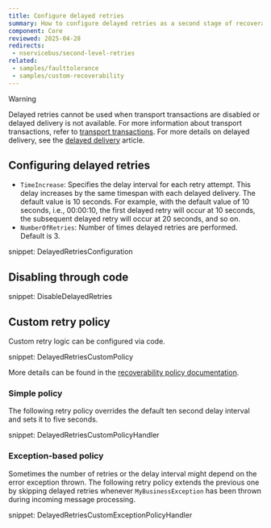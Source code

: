 ```yaml
---
title: Configure delayed retries
summary: How to configure delayed retries as a second stage of recoverability.
component: Core
reviewed: 2025-04-28
redirects:
 - nservicebus/second-level-retries
related:
 - samples/faulttolerance
 - samples/custom-recoverability
---
```


> [!WARNING]
> Delayed retries cannot be used when transport transactions are disabled or delayed delivery is not available. For more information about transport transactions, refer to [transport transactions](/transports/transactions.md). For more details on delayed delivery, see the [delayed delivery](/nservicebus/messaging/delayed-delivery.md) article.

## Configuring delayed retries

 * `TimeIncrease`: Specifies the delay interval for each retry attempt. This delay increases by the same timespan with each delayed delivery. The default value is 10 seconds. For example, with the default value of 10 seconds, i.e., 00:00:10, the first delayed retry will occur at 10 seconds, the subsequent delayed retry will occur at 20 seconds, and so on.
 * `NumberOfRetries`: Number of times delayed retries are performed. Default is 3.

snippet: DelayedRetriesConfiguration


## Disabling through code

snippet: DisableDelayedRetries


## Custom retry policy

Custom retry logic can be configured via code.

snippet: DelayedRetriesCustomPolicy

More details can be found in the [recoverability policy documentation](/nservicebus/recoverability/custom-recoverability-policy.md).


### Simple policy

The following retry policy overrides the default ten second delay interval and sets it to five seconds.

snippet: DelayedRetriesCustomPolicyHandler


### Exception-based policy

Sometimes the number of retries or the delay interval might depend on the error exception thrown. The following retry policy extends the previous one by skipping delayed retries whenever `MyBusinessException` has been thrown during incoming message processing.

snippet: DelayedRetriesCustomExceptionPolicyHandler
